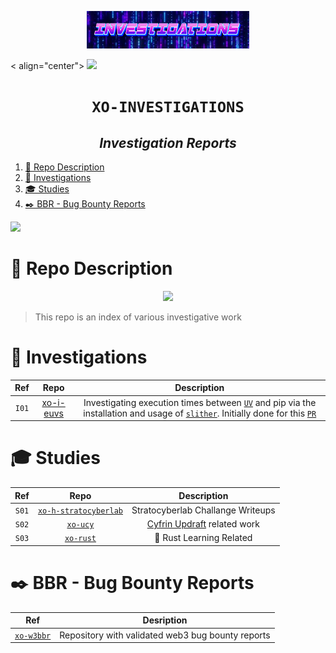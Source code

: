 <p align="center"><a href="https://x.com/xyizko" target="_blank" rel="noopener noreferrer"><img src="https://raw.githubusercontent.com/xyizko/xo-tagz/refs/heads/main/gfx/i.png"></a></p>

< align="center">
<a href="https://twitter.com/xyizko" target="_blank">
<img src="https://hits.seeyoufarm.com/api/count/incr/badge.svg?url=https%3A%2F%2Fgithub.com%2Fxyizko%2Fxo-inv&count_bg=%23D71263&title_bg=%23161414&icon=&icon_color=%23E7E7E7&title=%F0%9F%91%81%EF%B8%8F&edge_flat=false"/>
</a>

<h1 align="center"><code>XO-INVESTIGATIONS</code></h1>
<h2 align="center"><i>Investigation Reports</i></h2>

1. [🤔 Repo Description](#-repo-description)
2. [🔬 Investigations](#-investigations)
3. [🎓 Studies](#-studies)
4. [✒️ BBR - Bug Bounty Reports](#️-bbr---bug-bounty-reports)

[![](./gfx/x.jpeg)](https://youtu.be/rxziz-IcBKQ?feature=shared)

# 🤔 Repo Description

<p align="center">
<img src="./gfx/WARNING.svg">
</p>

> This repo is an index of various investigative work

# 🔬 Investigations

|  Ref  |                       Repo                       |                                                                                                                  Description                                                                                                                   |
| :---: | :----------------------------------------------: | :--------------------------------------------------------------------------------------------------------------------------------------------------------------------------------------------------------------------------------------------: |
| `I01` | [xo-i-euvs](https://github.com/xyizko/xo-i-euvs) | Investigating execution times between [`UV`](https://docs.astral.sh/uv/) and pip via the installation and usage of [`slither`](https://github.com/crytic/slither). Initially done for this [`PR`](https://github.com/crytic/slither/pull/2573) |

# 🎓 Studies

| Ref | Repo | Description |
| :-: | :--: | :---------: |
`S01` | [`xo-h-stratocyberlab`](https://github.com/xyizko/xo-h-stratocyberlab) | Stratocyberlab Challange Writeups |
| `S02` | [`xo-ucy`](https://github.com/xyizko/xo-ucy) | [Cyfrin Updraft](https://www.cyfrin.io/updraft) related work |
| `S03` | [`xo-rust`](https://github.com/xyizko/xo-rust) | 🦀 Rust Learning Related |

# ✒️ BBR - Bug Bounty Reports 

Ref | Desription
:--: | :--:
[`xo-w3bbr`](https://github.com/xyizko/xo-w3bbr) | Repository with validated web3 bug bounty reports

